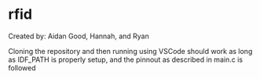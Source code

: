 # rfid
Created by: Aidan Good, Hannah, and Ryan

Cloning the repository and then running using VSCode should work as long as IDF_PATH is properly setup, and the pinnout as described in main.c is followed
